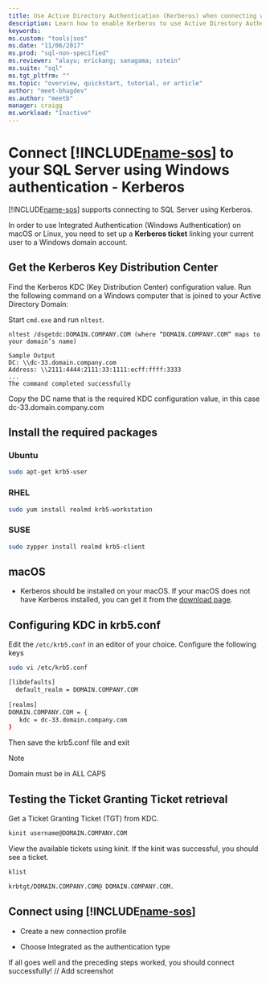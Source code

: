 ```yaml
---
title: Use Active Directory Authentication (Kerberos) when connecting with SQL Operations Studio | Microsoft Docs
description: Learn how to enable Kerberos to use Active Directory Authentication for SQL Operations Studio
keywords: 
ms.custom: "tools|sos"
ms.date: "11/06/2017"
ms.prod: "sql-non-specified"
ms.reviewer: "alayu; erickang; sanagama; sstein"
ms.suite: "sql"
ms.tgt_pltfrm: ""
ms.topic: "overview, quickstart, tutorial, or article"
author: "meet-bhagdev"
ms.author: "meetb"
manager: craigg
ms.workload: "Inactive"
---
```

# Connect [!INCLUDE[name-sos](../includes/name-sos-short.md)] to your SQL Server using Windows authentication - Kerberos 

[!INCLUDE[name-sos](../includes/name-sos-short.md)] supports connecting to SQL Server using Kerberos.

In order to use Integrated Authentication (Windows Authentication) on macOS or Linux, you need to set up a **Kerberos ticket** linking your current user to a Windows domain account. 

## Get the Kerberos Key Distribution Center

Find the Kerberos KDC (Key Distribution Center) configuration value. Run the following command on a Windows computer that is joined to your Active Directory Domain: 

Start `cmd.exe` and run `nltest`.

```
nltest /dsgetdc:DOMAIN.COMPANY.COM (where “DOMAIN.COMPANY.COM” maps to your domain’s name)

Sample Output
DC: \\dc-33.domain.company.com
Address: \\2111:4444:2111:33:1111:ecff:ffff:3333
...
The command completed successfully
```
Copy the DC name that is the required KDC configuration value, in this case dc-33.domain.company.com

## Install the required packages

### Ubuntu

```bash 
sudo apt-get krb5-user
```

### RHEL
```bash 
sudo yum install realmd krb5-workstation
```

### SUSE
```bash 
sudo zypper install realmd krb5-client
```

## macOS
- Kerberos should be installed on your macOS. If your macOS does not have Kerberos installed, you can get it from the [download page](http://web.mit.edu/macdev/KfM/Common/Documentation/download.html).


## Configuring KDC in krb5.conf

Edit the `/etc/krb5.conf` in an editor of your choice. Configure the following keys

```bash
sudo vi /etc/krb5.conf

[libdefaults]
  default_realm = DOMAIN.COMPANY.COM
 
[realms]
DOMAIN.COMPANY.COM = {
   kdc = dc-33.domain.company.com
}
```

Then save the krb5.conf file and exit

> [!NOTE]
> Domain must be in ALL CAPS


## Testing the Ticket Granting Ticket retrieval

Get a Ticket Granting Ticket (TGT) from KDC.

```bash
kinit username@DOMAIN.COMPANY.COM
```

View the available tickets using kinit. If the kinit was successful, you should see a ticket. 

```bash
klist

krbtgt/DOMAIN.COMPANY.COM@ DOMAIN.COMPANY.COM.
```

## Connect using [!INCLUDE[name-sos](../includes/name-sos-short.md)]

* Create a new connection profile

* Choose Integrated as the authentication type

If all goes well and the preceding steps worked, you should connect successfully!
// Add screenshot


